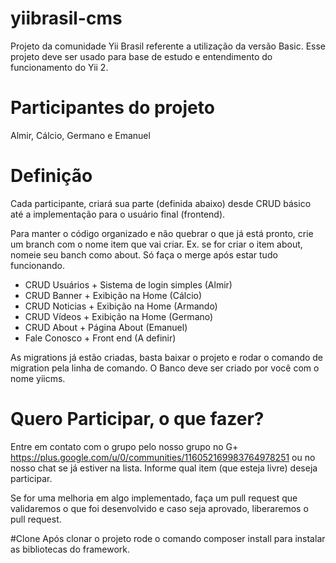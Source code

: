 # yiibrasil-cms
Projeto da comunidade Yii Brasil referente a utilização da versão Basic. Esse projeto deve ser usado para base de estudo e entendimento do funcionamento do Yii 2.

# Participantes do projeto
Almir, Cálcio, Germano e Emanuel

# Definição
Cada participante, criará sua parte (definida abaixo) desde CRUD básico até a implementação para o usuário final (frontend).

Para manter o código organizado e não quebrar o que já está pronto, crie um branch com o nome item que vai criar. Ex. se for criar o item about, nomeie seu banch como about. Só faça o merge após estar tudo funcionando.

  - CRUD Usuários + Sistema de login simples (Almir)
  - CRUD Banner + Exibição na Home (Cálcio)
  - CRUD Noticias + Exibição na Home (Armando)
  - CRUD Vídeos + Exibição na Home (Germano)
  - CRUD About + Página About (Emanuel)
  - Fale Conosco + Front end (A definir)

﻿As migrations já estão criadas, basta baixar o projeto e rodar o comando de migration pela linha de comando. O Banco deve ser criado por você com o nome yiicms.

# Quero Participar, o que fazer?
Entre em contato com o grupo pelo nosso grupo no G+ https://plus.google.com/u/0/communities/116052169983764978251 ou no nosso chat se já estiver na lista. Informe qual item (que esteja livre) deseja participar.

Se for uma melhoria em algo implementado, faça um pull request que validaremos o que foi desenvolvido e caso seja aprovado, liberaremos o pull request.

#Clone
Após clonar o projeto rode o comando composer install para instalar as bibliotecas do framework.
